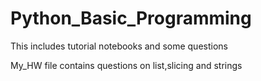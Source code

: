 # Python_Basic_Programming
This includes tutorial notebooks and some questions 

My_HW file contains questions on list,slicing and strings 
